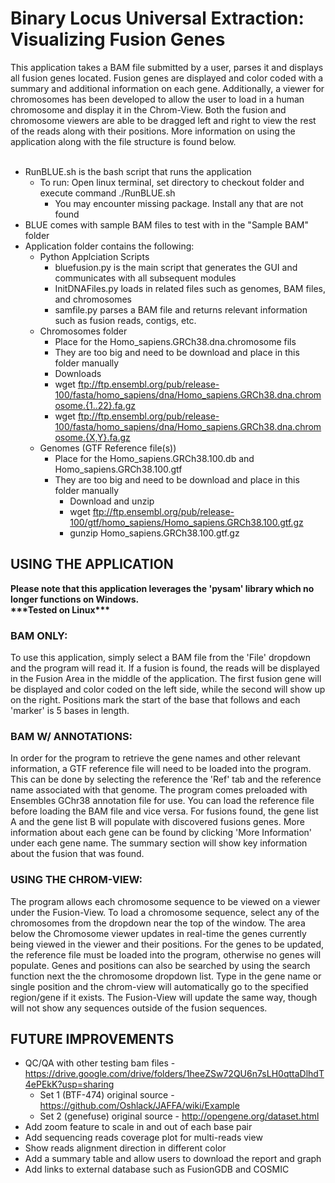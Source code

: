 <h1>Binary Locus Universal Extraction: Visualizing Fusion Genes</h1>
This application takes a BAM file submitted by a user, parses it and displays all fusion genes located. Fusion genes are displayed and color coded with a summary and additional information on each gene. Additionally, a viewer for chromosomes has been developed to allow the user to load in a human chromosome and display it in the Chrom-View. Both the fusion and chromosome viewers are able to be dragged left and right to view the rest of the reads along with their positions. More information on using the application along with the file structure is found below.<br></br>

* RunBLUE.sh is the bash script that runs the application
  * To run: Open linux terminal, set directory to checkout folder and execute command ./RunBLUE.sh
    * You may encounter missing package. Install any that are not found
* BLUE comes with sample BAM files to test with in the "Sample BAM" folder
* Application folder contains the following:
  * Python Applciation Scripts
    * bluefusion.py is the main script that generates the GUI and communicates with all subsequent modules
    * InitDNAFiles.py loads in related files such as genomes, BAM files, and chromosomes
    * samfile.py parses a BAM file and returns relevant information such as fusion reads, contigs, etc.
  * Chromosomes folder
    * Place for the Homo_sapiens.GRCh38.dna.chromosome fils
    * They are too big and need to be download and place in this folder manually
    * Downloads
    * wget ftp://ftp.ensembl.org/pub/release-100/fasta/homo_sapiens/dna/Homo_sapiens.GRCh38.dna.chromosome.{1..22}.fa.gz
    * wget ftp://ftp.ensembl.org/pub/release-100/fasta/homo_sapiens/dna/Homo_sapiens.GRCh38.dna.chromosome.{X,Y}.fa.gz
  * Genomes (GTF Reference file(s))
    * Place for the Homo_sapiens.GRCh38.100.db and Homo_sapiens.GRCh38.100.gtf
    * They are too big and need to be download and place in this folder manually
      * Download and unzip
      * wget ftp://ftp.ensembl.org/pub/release-100/gtf/homo_sapiens/Homo_sapiens.GRCh38.100.gtf.gz
      * gunzip Homo_sapiens.GRCh38.100.gtf.gz

<h2>USING THE APPLICATION</h2>
<strong>Please note that this application leverages the 'pysam' library which no longer functions on Windows.</strong><br>
<strong>***Tested on Linux***</strong>

<h3>BAM ONLY:</h3>
To use this application, simply select a BAM file from the 'File' dropdown and the program will read it. If a fusion is found, the reads will be displayed in the Fusion Area in the middle of the application. The first fusion gene will be displayed and color coded on the left side, while the second will show up on the right. Positions mark the start of the base that follows and each 'marker' is 5 bases in length.

<h3>BAM W/ ANNOTATIONS:</h3>
In order for the program to retrieve the gene names and other relevant information, a GTF reference file will need to be loaded into the program. This can be done by selecting the reference the 'Ref' tab and the reference name associated with that genome. The program comes preloaded with Ensembles GChr38 annotation file for use. You can load the reference file before loading the BAM file and vice versa. For fusions found, the gene list A and the gene list B will populate with discovered fusions genes. More information about each gene can be found by clicking 'More Information' under each gene name. The summary section will show key information about the fusion that was found.

<h3>USING THE CHROM-VIEW:</h3>
The program allows each chromosome sequence to be viewed on a viewer under the Fusion-View. To load a chromosome sequence, select any of the chromosomes from the dropdown near the top of the window. The area below the Chromosome viewer updates in real-time the genes currently being viewed in the viewer and their positions. For the genes to be updated, the reference file must be loaded into the program, otherwise no genes will populate. Genes and positions can also be searched by using the search function next the the chromosome dropdown list. Type in the gene name or single position and the chrom-view will automatically go to the specified region/gene if it exists. The Fusion-View will update the same way, though will not show any sequences outside of the fusion sequences.

<h2>FUTURE IMPROVEMENTS</h2>

* QC/QA with other testing bam files - https://drive.google.com/drive/folders/1heeZSw72QU6n7sLH0qttaDlhdT4ePEkK?usp=sharing
  * Set 1 (BTF-474) original source - https://github.com/Oshlack/JAFFA/wiki/Example
  * Set 2 (genefuse) original source - http://opengene.org/dataset.html
* Add zoom feature to scale in and out of each base pair
* Add sequencing reads coverage plot for multi-reads view
* Show reads alignment direction in different color
* Add a summary table and allow users to download the report and graph
* Add links to external database such as FusionGDB and COSMIC
